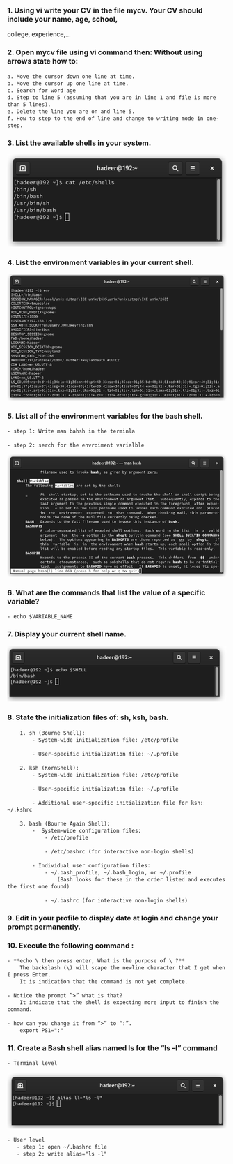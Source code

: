 ### 1. Using vi write your CV in the file mycv. Your CV should include your name, age, school,
college, experience,...


### 2. Open mycv file using vi command then: Without using arrows state how to:
	a. Move the cursor down one line at time.
	b. Move the cursor up one line at time.
	c. Search for word age
	d. Step to line 5 (assuming that you are in line 1 and file is more than 5 lines).
	e. Delete the line you are on and line 5.
	f. How to step to the end of line and change to writing mode in one-step.

### 3. List the available shells in your system.
   
![q3](q3)

### 4. List the environment variables in your current shell.
   
![q4](q4)

### 5. List all of the environment variables for the bash shell.
	
 	- step 1: Write man bahsh in the terminla
	
 	- step 2: serch for the envroiment varialble
	
  ![q5](q5_3)
	
### 6. What are the commands that list the value of a specific variable?
	- echo $VARIABLE_NAME

### 7. Display your current shell name.
![q7](q7)

### 8. State the initialization files of: sh, ksh, bash.
		1. sh (Bourne Shell):	
		    - System-wide initialization file: /etc/profile
      
		    - User-specific initialization file: ~/.profile
		
		2. ksh (KornShell):
		    - System-wide initialization file: /etc/profile
      
		    - User-specific initialization file: ~/.profile
      
		    - Additional user-specific initialization file for ksh: ~/.kshrc
		
		3. bash (Bourne Again Shell):
			-  System-wide configuration files:
				- /etc/profile
    
				- /etc/bashrc (for interactive non-login shells)
    
			- Individual user configuration files:
				- ~/.bash_profile, ~/.bash_login, or ~/.profile 
    				(Bash looks for these in the order listed and executes the first one found)
	
				- ~/.bashrc (for interactive non-login shells)

### 9. Edit in your profile to display date at login and change your prompt permanently.

### 10. Execute the following command :
	- **echo \ then press enter, What is the purpose of \ ?**
 		The backslash (\) will scape the newline character that I get when I press Enter.
   		It is indication that the command is not yet complete.
 
	- Notice the prompt ”>” what is that? 
 		It indicate that the shell is expecting more input to finish the command.
 
 	- how can you change it from “>” to “:”.
  		export PS1=":"

### 11. Create a Bash shell alias named ls for the “ls –l” command
	- Terminal level
 
  ![q11](q11_terminal)
 
	- User level
	   - step 1: open ~/.bashrc file
	   - step 2: write alias="ls -l"
	

